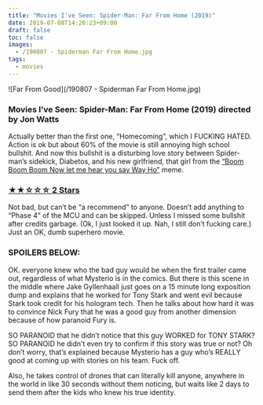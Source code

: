 ```yaml
---
title: "Movies I've Seen: Spider-Man: Far From Home (2019)"
date: 2019-07-08T14:26:23+09:00
draft: false
toc: false
images:
  - /190807 - Spiderman Far From Home.jpg
tags: 
  - movies
---
```


![Far From Good](/190807 - Spiderman Far From Home.jpg)

### Movies I’ve Seen: Spider-Man: Far From Home (2019) directed by Jon Watts

Actually better than the first one, “Homecoming”, which I FUCKING HATED. Action is ok but about 60% of the movie is still annoying high school bullshit. And now this bullshit is a disturbing love story between Spider-man’s sidekick, Diabetos, and his new girlfriend, that girl from the [“Boom Boom Boom Now let me hear you say Way Ho”](https://youtu.be/82VtBxeJH3I) meme.

### [&#9733;&#9733;&#9734;&#9734;&#9734; 2 Stars](/posts/190101-rating-system/)

Not bad, but can’t be “a recommend” to anyone. Doesn’t add anything to “Phase 4” of the MCU and can be skipped. Unless I missed some bullshit after credits garbage. (Ok, I just looked it up. Nah, I still don’t fucking care.) Just an OK, dumb superhero movie.

### SPOILERS BELOW:

OK. everyone knew who the bad guy would be when the first trailer came out, regardless of what Mysterio is in the comics. But there is this scene in the middle where Jake Gyllenhaall just goes on a 15 minute long exposition dump and explains that he worked for Tony Stark and went evil because Stark took credit for his hologram tech. Then he talks about how hard it was to convince Nick Fury that he was a good guy from another dimension because of how paranoid Fury is.

SO PARANOID that he didn’t notice that this guy WORKED for TONY STARK? SO PARANOID he didn’t even try to confirm if this story was true or not? Oh don’t worry, that’s explained because Mysterio has a guy who’s REALLY good at coming up with stories on his team. Fuck off.

Also, he takes control of drones that can literally kill anyone, anywhere in the world in like 30 seconds without them noticing, but waits like 2 days to send them after the kids who knew his true identity.